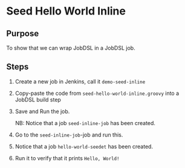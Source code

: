 # Seed Hello World Inline

## Purpose

To show that we can wrap JobDSL in a JobDSL job.

## Steps

1. Create a new job in Jenkins, call it `demo-seed-inline`

1. Copy-paste the code from `seed-hello-world-inline.groovy` into a JobDSL build step

1. Save and Run the job.

    NB: Notice that a job `seed-inline-job` has been created.

1. Go to the `seed-inline-job`-job and run this.

1. Notice that a job `hello-world-seedet` has been created.

1. Run it to verify that it prints `Hello, World!`
